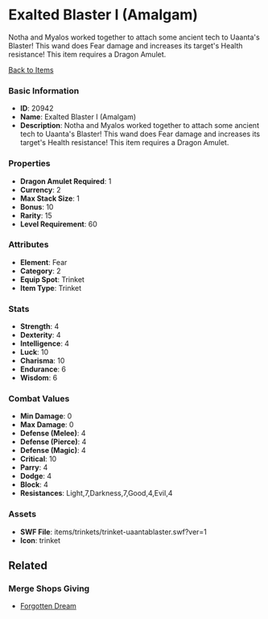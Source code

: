 # Exalted Blaster I (Amalgam)

Notha and Myalos worked together to attach some ancient tech to Uaanta's Blaster! This wand does Fear damage and increases its target's Health resistance! This item requires a Dragon Amulet.

[Back to Items](../items.md)

### Basic Information

- **ID**: 20942
- **Name**: Exalted Blaster I (Amalgam)
- **Description**: Notha and Myalos worked together to attach some ancient tech to Uaanta&#039;s Blaster! This wand does Fear damage and increases its target&#039;s Health resistance! This item requires a Dragon Amulet.

### Properties

- **Dragon Amulet Required**: 1
- **Currency**: 2
- **Max Stack Size**: 1
- **Bonus**: 10
- **Rarity**: 15
- **Level Requirement**: 60

### Attributes

- **Element**: Fear
- **Category**: 2
- **Equip Spot**: Trinket
- **Item Type**: Trinket

### Stats

- **Strength**: 4
- **Dexterity**: 4
- **Intelligence**: 4
- **Luck**: 10
- **Charisma**: 10
- **Endurance**: 6
- **Wisdom**: 6

### Combat Values

- **Min Damage**: 0
- **Max Damage**: 0
- **Defense (Melee)**: 4
- **Defense (Pierce)**: 4
- **Defense (Magic)**: 4
- **Critical**: 10
- **Parry**: 4
- **Dodge**: 4
- **Block**: 4
- **Resistances**: Light,7,Darkness,7,Good,4,Evil,4

### Assets

- **SWF File**: items/trinkets/trinket-uaantablaster.swf?ver=1
- **Icon**: trinket

## Related

### Merge Shops Giving

- [Forgotten Dream](../merge-shops/367-forgotten-dream.md)

